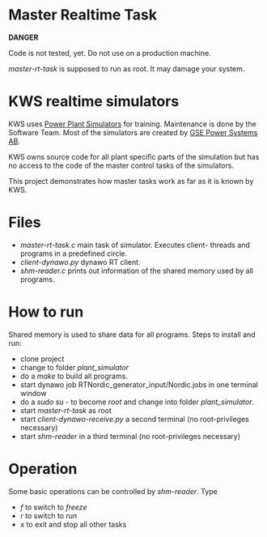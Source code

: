 # Master Realtime Task

**DANGER**

Code is not tested, yet. Do not use on a production machine.

_master-rt-task_ is supposed to run as root. It may damage your system.

# KWS realtime simulators
KWS uses [Power Plant Simulators](https://www.kws-eg.com/de/kws/campus-leben/simulatoren/) for training. Maintenance is done by the Software Team.
Most of the simulators are created by [GSE Power Systems AB](https://gses.com/).

KWS owns source code for all plant specific parts of the simulation but has no access to the code of the master control tasks of the simulators.

This project demonstrates how master tasks work as far as it is known by KWS.


# Files
  * _master-rt-task.c_ main task of simulator. Executes client- threads and programs in a predefined circle.
  * _client-dynawo.py_ dynawo RT client.
  * _shm-reader.c_ prints out information of the shared memory used by all programs.

# How to run
Shared memory is used to share data for all programs.
Steps to install and run:

  * clone project
  * change to folder _plant_simulator_
  * do a _make_ to build all programs.
  * start dynawo job RTNordic_generator_input/Nordic.jobs in one terminal window
  * do a _sudo su -_ to become _root_ and change into folder _plant_simulator_.
  * start _master-rt-task_ as root
  * start _client-dynawo-receive.py_ a second terminal (no root-privileges necessary)
  * start _shm-reader_ in a third terminal (no root-privileges necessary)

# Operation
Some basic operations can be controlled by _shm-reader_. Type

  * _f_ to switch to _freeze_
  * _r_ to switch to _run_
  * _x_ to exit and stop all other tasks
